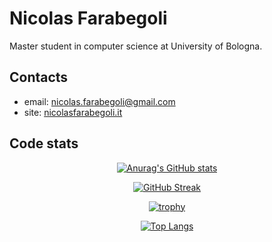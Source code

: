 # Nicolas Farabegoli

Master student in computer science at University of Bologna.

## Contacts

 - email: nicolas.farabegoli@gmail.com
 - site: [nicolasfarabegoli.it](https://nicolasfarabegoli.it)

## Code stats

<div align="center">
  
 [![Anurag's GitHub stats](https://github-readme-stats.vercel.app/api?username=nicolasfara)](https://github.com/anuraghazra/github-readme-stats)
 
 [![GitHub Streak](http://github-readme-streak-stats.herokuapp.com?user=nicolasfara&date_format=j%20M%5B%20Y%5D)](https://git.io/streak-stats)
 
 [![trophy](https://github-profile-trophy.vercel.app/?username=nicolasfara&row=2&column=3&margin-w=15&margin-h=15)](https://github.com/ryo-ma/github-profile-trophy)
  
 [![Top Langs](https://github-readme-stats.vercel.app/api/top-langs/?username=nicolasfara)](https://github.com/anuraghazra/github-readme-stats)
  
</div>

<!--
**nicolasfara/nicolasfara** is a ✨ _special_ ✨ repository because its `README.md` (this file) appears on your GitHub profile.

Here are some ideas to get you started:

- 🔭 I’m currently working on ...
- 🌱 I’m currently learning ...
- 👯 I’m looking to collaborate on ...
- 🤔 I’m looking for help with ...
- 💬 Ask me about ...
- 📫 How to reach me: ...
- 😄 Pronouns: ...
- ⚡ Fun fact: ...
-->
